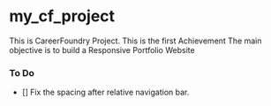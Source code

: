 # my_cf_project
This is CareerFoundry Project.
This is the first Achievement
The main objective is to build a Responsive Portfolio Website


### To Do
- [] Fix the spacing after relative navigation bar.




